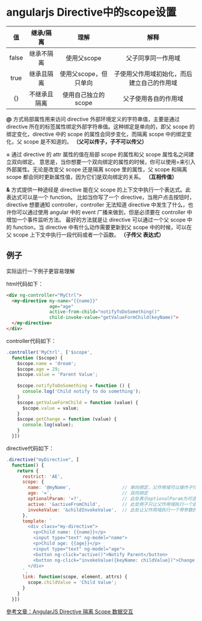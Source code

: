 # angularjs Directive中的scope设置

| 值	| 继承/隔离 |	理解  | 解释   |
|:---:|:--------:|:-----:|:-----:|
| false |	继承不隔离	 | 使用父scope	        | 父子同享同一作用域 |
| true  |	继承且隔离	 | 使用父scope，但只单向 |	子使用父作用域初始化，而后建立自己的作用域 |
| {}	  | 不继承且隔离 | 使用自己独立的scope	 | 父子使用各自的作用域 |

**@** 方式局部属性用来访问 directive 外部环境定义的字符串值，主要是通过 directive 所在的标签属性绑定外部字符串值。这种绑定是单向的，即父 scope 的绑定变化，directive 中的 scope 的属性会同步变化，而隔离 scope 中的绑定变化，父 scope 是不知道的。
**（父可以传子，子不可以传父）**

**=** 通过 directive 的 attr 属性的值在局部 scope 的属性和父 scope 属性名之间建立双向绑定。
意思是，当你想要一个双向绑定的属性的时候，你可以使用=来引入外部属性。无论是改变父 scope 还是隔离 scope 里的属性，父 scope 和隔离 scope 都会同时更新属性值，因为它们是双向绑定的关系。
**（互相传值）**

**&** 方式提供一种途经是 directive 能在父 scope 的上下文中执行一个表达式。此表达式可以是一个 function。
比如当你写了一个 directive，当用户点击按钮时，directive 想要通知 controller，controller 无法知道 directive 中发生了什么，也许你可以通过使用 angular 中的 event 广播来做到，但是必须要在 controller 中增加一个事件监听方法。
最好的方法就是让 directive 可以通过一个父 scope 中的 function，当 directive 中有什么动作需要更新到父 scope 中的时候，可以在父 scope 上下文中执行一段代码或者一个函数。
**（子传父 表达式）**

## 例子
实际运行一下例子更容易理解

html代码如下：
```html
<div ng-controller="MyCtrl">
  <my-directive my-name="{{name}}"
                age="age"
                active-from-child="notifyToDoSomething()"
                child-invoke-value="getValueFormChild(keyName)">
  </my-directive>
</div>
```
controller代码如下：
```javascript
.controller('MyCtrl', ['$scope',
  function ($scope) {
    $scope.name = 'dream';
    $scope.age = 29;
    $scope.value = 'Parent Value';
    
    $scope.notifyToDoSomething = function () {
      console.log('Child notify to do something');
    }
    $scope.getValueFormChild = function (value) {
      $scope.value = value;
    }
    $scope.getChange = function (value) {
      console.log(value);
    }
  }])
```
directive代码如下：

```javascript
.directive("myDirective", [
  function() {
    return {
      restrict: 'AE',
      scope: {
        name: '@myName',                   // 单向绑定，父作用域可以操作子作用域
        age: '=',                          // 双向绑定
        optionalParam: '=?',               // 此处表示optionalParam为可选，使用时未传入该属性，不会报错
        active: '&activeFromChild',        // 此处例子只让父作用域执行一个函数（目的是：通知父作用域执行某些操作）
        invokeValue: '&childInvokeValue',  // 此处让父作用域执行一个带参数的函数（目的是：可以传值至父作用域，并执行一些操作）
      },
      template: `
        <div class="my-directive">
          <p>Child name: {{name}}</p>
          <input type="text" ng-model="name">
          <p>Child age: {{age}}</p>
          <input type="text" ng-model="age">
          <button ng-click="active()">Notify Parent</button>
          <button ng-click="invokeValue({keyName: childValue})">Change Value From Child</button>
        </div>
      `,
      link: function(scope, element, attrs) {
        scope.childValue = 'Child Value';
      }
    }
  }])
```

[參考文章：AngularJS Directive 隔离 Scope 数据交互](https://blog.coding.net/blog/angularjs-directive-isolate-scope)

